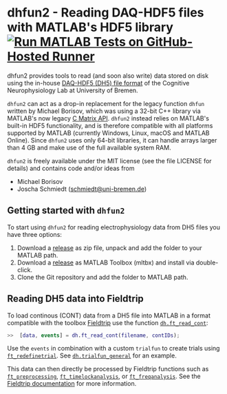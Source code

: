 dhfun2 - Reading DAQ-HDF5 files with MATLAB's HDF5 library [![Run MATLAB Tests on GitHub-Hosted Runner](https://github.com/cog-neurophys-lab/dhfun2/actions/workflows/main.yml/badge.svg)](https://github.com/cog-neurophys-lab/dhfun2/actions/workflows/main.yml)
==========================================================

dhfun2 provides tools to read (and soon also write) data stored on disk using the in-house
[DAQ-HDF5 (DH5) file format](https://github.com/cog-neurophys-lab/DAQ-HDF5) of the Cognitive
Neurophysiology Lab at University of Bremen.

`dhfun2` can act as a drop-in replacement for the legacy function `dhfun` written by Michael
Borisov, which was using a 32-bit C++ library via MATLAB's now legacy [C Matrix
API](https://de.mathworks.com/help/matlab/cc-mx-matrix-library.html). `dhfun2` instead
relies on MATLAB's built-in HDF5 functionality, and is therefore compatible with all
platforms supported by MATLAB (currently Windows, Linux, macOS and MATLAB Online). Since
`dhfun2` uses only 64-bit libraries, it can handle arrays larger than 4 GB and make use of
the full available system RAM.

`dhfun2` is freely available under the MIT license (see the file LICENSE for details) and
contains code and/or ideas from

- Michael Borisov
- Joscha Schmiedt (schmiedt@uni-bremen.de)

Getting started with `dhfun2`
-----------------------------

To start using `dhfun2` for reading electrophysiology data from DH5 files you have three
options:

1. Download a [release](https://github.com/cog-neurophys-lab/dhfun2/releases) as zip file,
   unpack and add the folder to your MATLAB path.
2. Download a [release](https://github.com/cog-neurophys-lab/dhfun2/releases) as MATLAB
   Toolbox (mltbx) and install via double-click.
3. Clone the Git repository and add the folder to MATLAB path.


Reading DH5 data into Fieldtrip
-------------------------------

To load continous (CONT) data from a DH5 file into MATLAB in a format compatible with the
toolbox [Fieldtrip](https://www.fieldtriptoolbox.org) use the function
[`dh.ft_read_cont`](+dh/ft_read_cont.m):
```matlab
>>  [data, events] = dh.ft_read_cont(filename, contIDs);
```

Use the `events` in combination with a custom `trialfun` to create trials using
[`ft_redefinetrial`](https://github.com/fieldtrip/fieldtrip/blob/release/ft_redefinetrial.m).
See [`dh.trialfun_general`](+dh/trialfun_general.m) for an example.

This data can then directly be processed by Fieldtrip functions such as
[`ft_preprocessing`](https://github.com/fieldtrip/fieldtrip/blob/release/ft_preprocessing.m),
[`ft_timelockanalysis`](https://github.com/fieldtrip/fieldtrip/blob/release/ft_timelockanalysis.m),
or [`ft_freqanalysis`](https://www.fieldtriptoolbox.org/walkthrough/#frequency-analysis). See the [Fieldtrip documentation](https://www.fieldtriptoolbox.org/documentation/) for more information.
